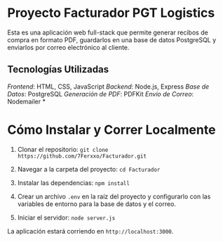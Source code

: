 # Proyecto Facturador PGT Logistics

Esta es una aplicación web full-stack que permite generar recibos de compra en formato PDF, guardarlos en una base de datos PostgreSQL y enviarlos por correo electrónico al cliente.

## Tecnologías Utilizadas
*Frontend*: HTML, CSS, JavaScript
  *Backend*: Node.js, Express
  *Base de Datos*: PostgreSQL
  *Generación de PDF*: PDFKit
  *Envío de Correo*: Nodemailer
* 
# Cómo Instalar y Correr Localmente

1.  Clonar el repositorio:
    `git clone https://github.com/7Ferxxo/Facturador.git`

2.  Navegar a la carpeta del proyecto:
    `cd Facturador`

3.  Instalar las dependencias:
    `npm install`

4.  Crear un archivo `.env` en la raíz del proyecto y configurarlo con las variables de entorno para la base de datos y el correo.

5.  Iniciar el servidor:
    `node server.js`

La aplicación estará corriendo en `http://localhost:3000`.
